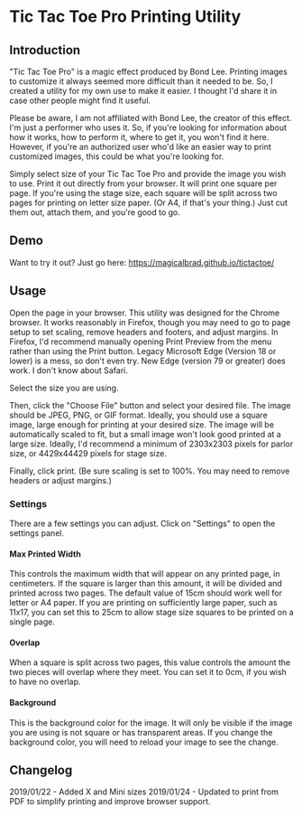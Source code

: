 # Tic Tac Toe Pro Printing Utility

## Introduction
"Tic Tac Toe Pro" is a magic effect produced by Bond Lee. Printing images to customize it always seemed more difficult than it needed to be.  So, I created a utility for my own use to make it easier. I thought I'd share it in case other people might find it useful.

Please be aware, I am not affiliated with Bond Lee, the creator of this effect. I'm just a performer who uses it. So, if you're looking for information about how it works, how to perform it, where to get it, you won't find it here. However, if you're an authorized user who'd like an easier way to print customized images, this could be what you're looking for.

Simply select size of your Tic Tac Toe Pro and provide the image you wish to use. Print it out directly from your browser. It will print one square per page. If you're using the stage size, each square will be split across two pages for printing on letter size paper. (Or A4, if that's your thing.) Just cut them out, attach them, and you're good to go.

## Demo
Want to try it out? Just go here: https://magicalbrad.github.io/tictactoe/

## Usage
Open the page in your browser. This utility was designed for the Chrome browser. It works reasonably in Firefox, though you may need to go to page setup to set scaling, remove headers and footers, and adjust margins. In Firefox, I'd recommend manually opening Print Preview from the menu rather than using the Print button. Legacy Microsoft Edge (Version 18 or lower) is a mess, so don't even try. New Edge (version 79 or greater) does work. I don't know about Safari.

Select the size you are using.

Then, click the "Choose File" button and select your desired file. The image should be JPEG, PNG, or GIF format. Ideally, you should use a square image, large enough for printing at your desired size. The image will be automatically scaled to fit, but a small image won't look good printed at a large size. Ideally, I'd recommend a minimum of 2303x2303 pixels for parlor size, or 4429x44429 pixels for stage size.

Finally, click print. (Be sure scaling is set to 100%. You may need to remove headers or adjust margins.)

### Settings
There are a few settings you can adjust. Click on "Settings" to open the settings panel.

#### Max Printed Width
This controls the maximum width that will appear on any printed page, in centimeters. If the square is larger than this amount, it will be divided and printed across two pages. The default value of 15cm should work well for letter or A4 paper. If you are printing on sufficiently large paper, such as 11x17, you can set this to 25cm to allow stage size squares to be printed on a single page.

#### Overlap
When a square is split across two pages, this value controls the amount the two pieces will overlap where they meet. You can set it to 0cm, if you wish to have no overlap.

#### Background
This is the background color for the image. It will only be visible if the image you are using is not square or has transparent areas. If you change the background color, you will need to reload your image to see the change.
## Changelog

2019/01/22 - Added X and Mini sizes
2019/01/24 - Updated to print from PDF to simplify printing and improve browser support.
